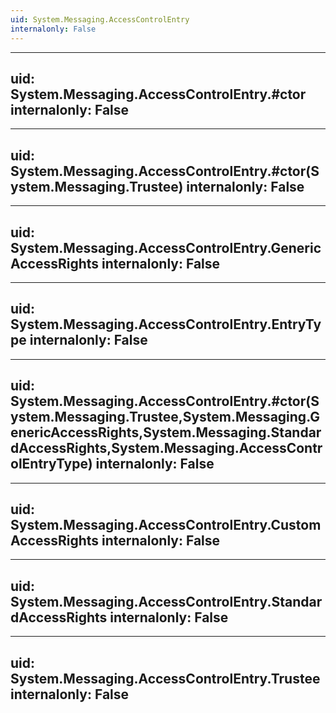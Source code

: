 ```yaml
---
uid: System.Messaging.AccessControlEntry
internalonly: False
---
```


---
uid: System.Messaging.AccessControlEntry.#ctor
internalonly: False
---

---
uid: System.Messaging.AccessControlEntry.#ctor(System.Messaging.Trustee)
internalonly: False
---

---
uid: System.Messaging.AccessControlEntry.GenericAccessRights
internalonly: False
---

---
uid: System.Messaging.AccessControlEntry.EntryType
internalonly: False
---

---
uid: System.Messaging.AccessControlEntry.#ctor(System.Messaging.Trustee,System.Messaging.GenericAccessRights,System.Messaging.StandardAccessRights,System.Messaging.AccessControlEntryType)
internalonly: False
---

---
uid: System.Messaging.AccessControlEntry.CustomAccessRights
internalonly: False
---

---
uid: System.Messaging.AccessControlEntry.StandardAccessRights
internalonly: False
---

---
uid: System.Messaging.AccessControlEntry.Trustee
internalonly: False
---
